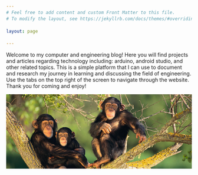 ```yaml
---
# Feel free to add content and custom Front Matter to this file.
# To modify the layout, see https://jekyllrb.com/docs/themes/#overriding-theme-defaults

layout: page

---
```


Welcome to my computer and engineering blog! Here you will find projects and articles regarding technology including: arduino, android studio, and other related topics.
This is a simple platform that I can use to document and research my journey in learning and discussing the field of engineering. Use the tabs on the top right of the screen 
to navigate through the website. Thank you for coming and enjoy!

![Engineering Factory](/images/chimpanzee.jpg)



